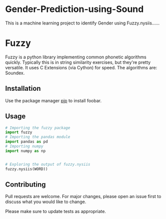 # Gender-Prediction-using-Sound
This is a machine learning project to identify Gender using Fuzzy.nysiis......
# Fuzzy

Fuzzy is a python library implementing common phonetic algorithms quickly. Typically this is in string similarity exercises, but they're pretty versatile. It uses C Extensions (via Cython) for speed. The algorithms are: Soundex.

## Installation

Use the package manager [pip](https://pip.pypa.io/en/stable/) to install foobar.

## Usage

```python
# Importing the fuzzy package
import fuzzy
# Importing the pandas module
import pandas as pd
# Importing numpy
import numpy as np


# Exploring the output of fuzzy.nysiis
fuzzy.nysiis(WORD))

```

## Contributing
Pull requests are welcome. For major changes, please open an issue first to discuss what you would like to change.

Please make sure to update tests as appropriate.

